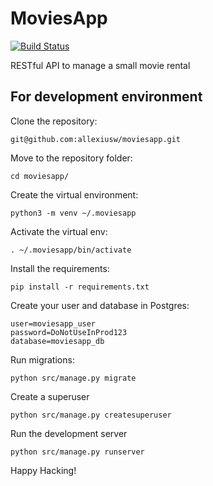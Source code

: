 # MoviesApp

[![Build Status](https://app.travis-ci.com/allexiusw/moviesapp.svg?token=wYaBCkxqpAXSKTHgNo9f&branch=development)](https://app.travis-ci.com/allexiusw/moviesapp)

RESTful API to manage a small movie rental

## For development environment

Clone the repository:

    git@github.com:allexiusw/moviesapp.git

Move to the repository folder:

    cd moviesapp/

Create the virtual environment:

    python3 -m venv ~/.moviesapp

Activate the virtual env:

    . ~/.moviesapp/bin/activate

Install the requirements:

    pip install -r requirements.txt

Create your user and database in Postgres:

    user=moviesapp_user
    password=DoNotUseInProd123
    database=moviesapp_db

Run migrations:

    python src/manage.py migrate

Create a superuser

    python src/manage.py createsuperuser 

Run the development server

    python src/manage.py runserver

Happy Hacking!
